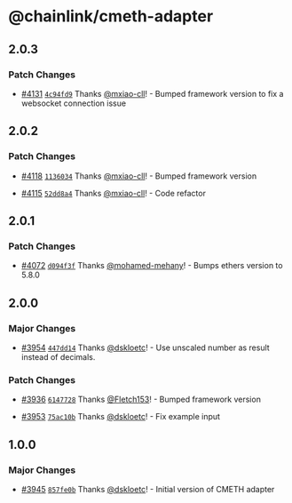 # @chainlink/cmeth-adapter

## 2.0.3

### Patch Changes

- [#4131](https://github.com/smartcontractkit/external-adapters-js/pull/4131) [`4c94fd9`](https://github.com/smartcontractkit/external-adapters-js/commit/4c94fd916bd8b57898ae61cde0888a09fc543a6e) Thanks [@mxiao-cll](https://github.com/mxiao-cll)! - Bumped framework version to fix a websocket connection issue

## 2.0.2

### Patch Changes

- [#4118](https://github.com/smartcontractkit/external-adapters-js/pull/4118) [`1136034`](https://github.com/smartcontractkit/external-adapters-js/commit/113603435a15a9f760ba1d16c4d70822dc358b75) Thanks [@mxiao-cll](https://github.com/mxiao-cll)! - Bumped framework version

- [#4115](https://github.com/smartcontractkit/external-adapters-js/pull/4115) [`52dd8a4`](https://github.com/smartcontractkit/external-adapters-js/commit/52dd8a4fc30f2eed057078ff6c145eda50f6fba7) Thanks [@mxiao-cll](https://github.com/mxiao-cll)! - Code refactor

## 2.0.1

### Patch Changes

- [#4072](https://github.com/smartcontractkit/external-adapters-js/pull/4072) [`d094f3f`](https://github.com/smartcontractkit/external-adapters-js/commit/d094f3f8241bb0f6a06e3edab9bef65e5da3eb6a) Thanks [@mohamed-mehany](https://github.com/mohamed-mehany)! - Bumps ethers version to 5.8.0

## 2.0.0

### Major Changes

- [#3954](https://github.com/smartcontractkit/external-adapters-js/pull/3954) [`447dd14`](https://github.com/smartcontractkit/external-adapters-js/commit/447dd140a1c510f216c7af99f1e1cb7418f9cbeb) Thanks [@dskloetc](https://github.com/dskloetc)! - Use unscaled number as result instead of decimals.

### Patch Changes

- [#3936](https://github.com/smartcontractkit/external-adapters-js/pull/3936) [`6147728`](https://github.com/smartcontractkit/external-adapters-js/commit/6147728aa69ec39fc180a11a34757d1c730ad6af) Thanks [@Fletch153](https://github.com/Fletch153)! - Bumped framework version

- [#3953](https://github.com/smartcontractkit/external-adapters-js/pull/3953) [`75ac10b`](https://github.com/smartcontractkit/external-adapters-js/commit/75ac10baaf5d5bc258cbf01f9a6027cfcf72b2b0) Thanks [@dskloetc](https://github.com/dskloetc)! - Fix example input

## 1.0.0

### Major Changes

- [#3945](https://github.com/smartcontractkit/external-adapters-js/pull/3945) [`857fe0b`](https://github.com/smartcontractkit/external-adapters-js/commit/857fe0b7f6acedff37137ae548e6321b39d85f64) Thanks [@dskloetc](https://github.com/dskloetc)! - Initial version of CMETH adapter
